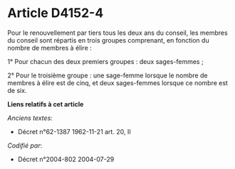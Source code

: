 # Article D4152-4

Pour le renouvellement par tiers tous les deux ans du conseil, les membres du conseil sont répartis en trois groupes
comprenant, en fonction du nombre de membres à élire :

1° Pour chacun des deux premiers groupes : deux sages-femmes ;

2° Pour le troisième groupe : une sage-femme lorsque le nombre de membres à élire est de cinq, et deux sages-femmes lorsque
ce nombre est de six.

**Liens relatifs à cet article**

_Anciens textes_:

  - Décret n°62-1387 1962-11-21 art. 20, II

_Codifié par_:

  - Décret n°2004-802 2004-07-29
